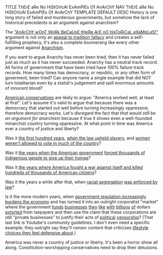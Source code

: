 TITLE ThErE aRe No HiStOrIcAl ExAmPlEs Of AnArChY
NAV ThErE aRe No HiStOrIcAl ExAmPlEs Of AnArChY
TEMPLATE DEFAULT
DESC History is one long story of failed and murderous governments, but somehow the lack of historical precedents is an argument against anarchism?

The ["AnArChY wOnT WoRk BeCaUsE tHeRe ArE nO hIsToRiCaL eXaMpLeS!"](https://youtu.be/WxPOAl4sBUQ?t=390) argument is not only an [appeal to tradition fallacy](https://www.logicallyfallacious.com/tools/lp/Bo/LogicalFallacies/44/Appeal-to-Tradition) and creates a self-fulfilling prophecy, it's also a complete boomerang like every other argument against [Anarchism](anarchism).

If you want to argue Anarchy has never been tried, then it has never failed just as much as it has never succeeded. Anarchy has a neutral track record. All forms of government that have been tried have 100% failure track records. How many times has democracy, or republic, or any other form of goverment, been tried? Can anyone name a single example that did NOT turn totalitarian even by a statist's judgement and spill enormous amounts of innocent blood?

[American conservatives](left_right) are likely to argue: "America worked well, at least at first". Let's assume it's valid to argue that because there was a democracy that started out well before turning increasingly oppressive, therefore democracy works. Let's disregard the fact that *that would still be an argument for anarchism* because if true it shows even a well-founded minarchist country turning oppressive. At what point in time was America ever a country of justice and liberty?

Was it <a rel="nofollow" href="https://www.history.com/this-day-in-history/slavery-abolished-in-america">the first hundred years</a>, <a rel="nofollow" href="https://en.wikipedia.org/wiki/Slavery_in_the_United_States">when the law upheld slavery</a>, and <a rel="nofollow" href="https://en.wikipedia.org/wiki/Timeline_of_women%27s_suffrage_in_the_United_States">women weren't allowed to vote in much of the country</a>?

Was it <a rel="nofollow" href="https://en.wikipedia.org/wiki/Trail_of_Tears">the years when the American government</a> <a rel="nofollow" href="https://en.wikipedia.org/wiki/Indian_Removal_Act">forced thousands of indigenous people to give up their homes</a>?

Was it <a rel="nofollow" href="https://en.wikipedia.org/wiki/American_Civil_War">the years where America fought a war against itself and killed hundreds of thousands of American citizens</a>?

Was it the years a while after that, when <a rel="nofollow" href="https://en.wikipedia.org/wiki/Racial_segregation_in_the_United_States">racial segregation</a> <a rel="nofollow" href="https://en.wikipedia.org/wiki/Jim_Crow_laws">was enforced by law</a>?

Is it the more modern years, when [government regulation increasingly burdens the economy](market) and has turned it into an outright corporatist "market" where the government <a rel="nofollow" href="https://www.marketwatch.com/story/why-governments-are-giving-billions-in-tax-breaks-to-apple-amazon-and-other-tech-giants-2016-10-13">funds</a> <a rel="nofollow" href="https://www.siliconvalleywatcher.com/googles-billions-in-internet-subsidies/">businesses</a> <a rel="nofollow" href="https://qz.com/1145669/googles-true-origin-partly-lies-in-cia-and-nsa-research-grants-for-mass-surveillance/">they</a> <a rel="nofollow" href="https://en.wikipedia.org/wiki/History_of_Google">like</a> <a rel="nofollow" href="https://www.cnsnews.com/news/article/obama-google-facebook-would-not-exist-without-government-funding">with</a> <a rel="nofollow" href="https://www.theguardian.com/cities/2018/jul/02/us-cities-and-states-give-big-tech-93bn-in-subsidies-in-five-years-tax-breaks">billions</a> <a rel="nofollow" href="http://www.precursorblog.com/content/how-much-should-google-be-subsidized">of</a> dollars [extorted](enforcement) from taxpayers and then use the claim that these corporations are still "private businesses" to justify their acts of <a href="https://www.youtube.com/watch?v=YOByUDv1ftQ">political</a> <a rel="nofollow" href="https://www.youtube.com/about/policies/#community-guidelines">censorship</a>? (That last link is Youtube's community guidelines. I don't even need a specific example; they outright say they'll censor content that criticizes [lifestyle choices they feel defensive about](gender).)

America was never a country of justice or liberty. It's been a horror show all along. Constitution-worshipping conservatives need to drop their delusions.
<!--
<br><br>
<p>
Do conservatives know about <a rel="nofollow" href="https://en.wikipedia.org/wiki/Weimar_Republic">the Weimar
Republic</a>?
</p>
-->
